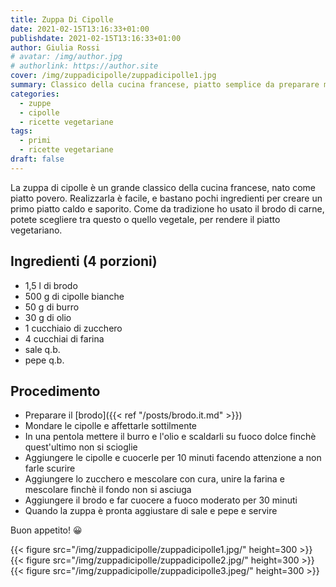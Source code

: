 ```yaml
---
title: Zuppa Di Cipolle
date: 2021-02-15T13:16:33+01:00
publishdate: 2021-02-15T13:16:33+01:00
author: Giulia Rossi
# avatar: /img/author.jpg
# authorlink: https://author.site
cover: /img/zuppadicipolle/zuppadicipolle1.jpg
summary: Classico della cucina francese, piatto semplice da preparare ma irresistibile
categories:
  - zuppe
  - cipolle
  - ricette vegetariane
tags:
  - primi
  - ricette vegetariane
draft: false
---
```


La zuppa di cipolle è un grande classico della cucina francese, nato come piatto povero.
Realizzarla è facile, e bastano pochi ingredienti per creare un primo piatto caldo e saporito.
Come da tradizione ho usato il brodo di carne, potete scegliere tra questo o quello vegetale, per rendere il piatto vegetariano.

## Ingredienti (4 porzioni)

* 1,5 l di brodo
* 500 g di cipolle bianche
* 50 g di burro
* 30 g di olio
* 1 cucchiaio di zucchero
* 4 cucchiai di farina
* sale q.b.
* pepe q.b.


## Procedimento

* Preparare il [brodo]({{< ref "/posts/brodo.it.md" >}})
* Mondare le cipolle e affettarle sottilmente
* In una pentola mettere il burro e l'olio e scaldarli su fuoco dolce finchè quest'ultimo non si scioglie
* Aggiungere le cipolle e cuocerle per 10 minuti facendo attenzione a non farle scurire
* Aggiungere lo zucchero e mescolare con cura, unire la farina e mescolare finchè il fondo non si asciuga
* Aggiungere il brodo e far cuocere a fuoco moderato per 30 minuti
* Quando la zuppa è pronta aggiustare di sale e pepe e servire

Buon appetito! 😀

   {{< figure src="/img/zuppadicipolle/zuppadicipolle1.jpg/" height=300  >}}
   {{< figure src="/img/zuppadicipolle/zuppadicipolle2.jpg/" height=300  >}}
   {{< figure src="/img/zuppadicipolle/zuppadicipolle3.jpeg/" height=300  >}}